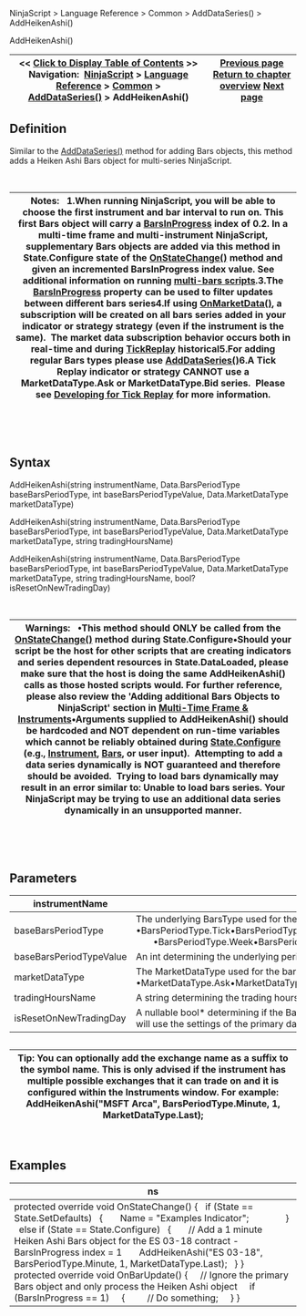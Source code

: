 ﻿


NinjaScript \> Language Reference \> Common \> AddDataSeries() \> AddHeikenAshi()






















AddHeikenAshi()







| \<\< [Click to Display Table of Contents](addheikenashi.md) \>\> **Navigation:**     [NinjaScript](ninjascript-1.md) \> [Language Reference](language_reference_wip-1.md) \> [Common](common-1.md) \> [AddDataSeries()](adddataseries-1.md) \> AddHeikenAshi() | [Previous page](adddataseries-1.md) [Return to chapter overview](adddataseries-1.md) [Next page](addkagi-1.md) |
| --- | --- |











## Definition


Similar to the [AddDataSeries()](adddataseries-1.md) method for adding Bars objects, this method adds a Heiken Ashi Bars object for multi\-series NinjaScript. 


 




| Notes:   1\.When running NinjaScript, you will be able to choose the first instrument and bar interval to run on. This first Bars object will carry a [BarsInProgress](barsinprogress-1.md) index of 0\.2\. In a multi\-time frame and multi\-instrument NinjaScript, supplementary Bars objects are added via this method in State.Configure state of the [OnStateChange()](onstatechange-1.md) method and given an incremented BarsInProgress index value. See additional information on running [multi\-bars scripts](multi-time_frame__instruments-1.md).3\.The [BarsInProgress](barsinprogress-1.md) property can be used to filter updates between different bars series4\.If using [OnMarketData()](onmarketdata-1.md), a subscription will be created on all bars series added in your indicator or strategy strategy (even if the instrument is the same).  The market data subscription behavior occurs both in real\-time and during [TickReplay](developing_for__tick_replay-1.md) historical5\.For adding regular Bars types please use [AddDataSeries()](adddataseries-1.md)6\.A Tick Replay indicator or strategy CANNOT use a MarketDataType.Ask or MarketDataType.Bid series.  Please see [Developing for Tick Replay](developing_for__tick_replay-1.md) for more information. |
| --- |



 


 


## Syntax


AddHeikenAshi(string instrumentName, Data.BarsPeriodType baseBarsPeriodType, int baseBarsPeriodTypeValue, Data.MarketDataType marketDataType)  

AddHeikenAshi(string instrumentName, Data.BarsPeriodType baseBarsPeriodType, int baseBarsPeriodTypeValue, Data.MarketDataType marketDataType, string tradingHoursName)  

AddHeikenAshi(string instrumentName, Data.BarsPeriodType baseBarsPeriodType, int baseBarsPeriodTypeValue, Data.MarketDataType marketDataType, string tradingHoursName, bool? isResetOnNewTradingDay)


 




| Warnings:   •This method should ONLY be called from the [OnStateChange()](onstatechange-1.md) method during State.Configure•Should your script be the host for other scripts that are creating indicators and series dependent resources in State.DataLoaded, please make sure that the host is doing the same AddHeikenAshi() calls as those hosted scripts would. For further reference, please also review the 'Adding additional Bars Objects to NinjaScript' section in [Multi\-Time Frame \& Instruments](multi-time_frame__instruments-1.md)•Arguments supplied to AddHeikenAshi() should be hardcoded and NOT dependent on run\-time variables which cannot be reliably obtained during [State.Configure](state-1.md) (e.g., [Instrument](instrument-1.md), [Bars](bars-1.md), or user input).  Attempting to add a data series dynamically is NOT guaranteed and therefore should be avoided.  Trying to load bars dynamically may result in an error similar to: Unable to load bars series. Your NinjaScript may be trying to use an additional data series dynamically in an unsupported manner. |
| --- |



 


 


## Parameters




| instrumentName | A string determining instrument name such as "MSFT" |
| --- | --- |
| baseBarsPeriodType | The underlying BarsType used for the Heiken Ashi bars period.   Possible values are:   •BarsPeriodType.Tick•BarsPeriodType.Volume•BarsPeriodType.Range•BarsPeriodType.Second•BarsPeriodType.Minute•BarsPeriodType.Day        •BarsPeriodType.Week•BarsPeriodType.Month•BarsPeriodType.Year |
| baseBarsPeriodTypeValue | An int determining the underlying period interval such as "3" for 3 minute bars |
| marketDataType | The MarketDataType used for the bars object (last, bid, ask)   Possible values are:   •MarketDataType.Ask•MarketDataType.Bid•MarketDataType.Last  Note: Please see the article [here](using_historical_bid_ask_serie-1.md) on using Bid/Ask series. |
| tradingHoursName | A string determining the trading hours template for the instrument |
| isResetOnNewTradingDay | A nullable bool\* determining if the Bars object should [Break at EOD](break_at_eod-1.md)   \*Will accept true, false or null as the input.  If null is used, the data series will use the settings of the primary data series. |



## 


## 




| Tip: You can optionally add the exchange name as a suffix to the symbol name. This is only advised if the instrument has multiple possible exchanges that it can trade on and it is configured within the Instruments window. For example: AddHeikenAshi("MSFT Arca", BarsPeriodType.Minute, 1, MarketDataType.Last); |
| --- |



 


## 


## Examples




| ns |
| --- |
| protected override void OnStateChange() {    if (State \=\= State.SetDefaults)    {        Name \= "Examples Indicator";                }    else if (State \=\= State.Configure)    {        // Add a 1 minute Heiken Ashi Bars object for the ES 03\-18 contract \- BarsInProgress index \= 1         AddHeikenAshi("ES 03\-18", BarsPeriodType.Minute, 1, MarketDataType.Last);    } }    protected override void OnBarUpdate()  {       // Ignore the primary Bars object and only process the Heiken Ashi object       if (BarsInProgress \=\= 1)      {          // Do something;      } } |









